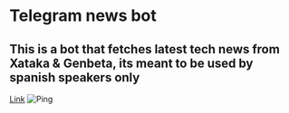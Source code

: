 # Telegram news bot
## This is a bot that fetches latest tech news from Xataka & Genbeta, its meant to be used by spanish speakers only
[Link](https://News-TelegramBot.nclsbayona.repl.co)
![Ping](https://github.com/nclsbayona/News-TelegramBot/actions/workflows/main.yml/badge.svg)
